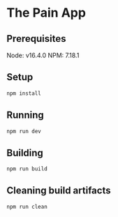 # The Pain App


## Prerequisites

Node: v16.4.0
NPM: 7.18.1

## Setup

```sh
npm install
```

## Running

```sh
npm run dev
```

## Building
```sh
npm run build
```

## Cleaning build artifacts
```sh
npm run clean
```